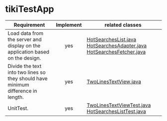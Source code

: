 # tikiTestApp  

| Requirement                                                                      | Implement | related classes |
|----------|:-------------:|------|
| Load data from the server and display on the application based on the design.    | yes       | [HotSearchesList.java](https://github.com/lnthieu/tikiTestApp/blob/master/app/src/main/java/app/android/tiki/component/hotsearches/HotSearchesList.java)  [HotSearchesAdapter.java](https://github.com/lnthieu/tikiTestApp/blob/master/app/src/main/java/app/android/tiki/component/hotsearches/HotSearchesAdapter.java)  [HotSearchesFetcher.java](https://github.com/lnthieu/tikiTestApp/blob/master/app/src/main/java/app/android/tiki/database/HotSearchesFetcher.java)    |
| Divide the text into two lines so they should have minimum difference in length. | yes       | [TwoLinesTextView.java](https://github.com/lnthieu/tikiTestApp/blob/master/app/src/main/java/app/android/tiki/component/base/TwoLinesTextView.java)    |
| UnitTest.                                                                        | yes       | [TwoLinesTextViewTest.java](https://github.com/lnthieu/tikiTestApp/blob/master/app/src/androidTest/java/app/android/tiki/TwoLinesTextViewTest.java)  [HotSearchesListTest.java](https://github.com/lnthieu/tikiTestApp/blob/master/app/src/androidTest/java/app/android/tiki/HotSearchesListTest.java) |
